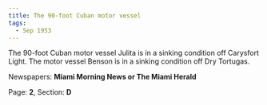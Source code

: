 ```yaml
---  
title: The 90-foot Cuban motor vessel  
tags:  
  - Sep 1953  
---  
```

  
The 90-foot Cuban motor vessel Julita is in a sinking condition off Carysfort Light. The motor vessel Benson is in a sinking condition off Dry Tortugas.  
  
Newspapers: **Miami Morning News or The Miami Herald**  
  
Page: **2**, Section: **D** 
